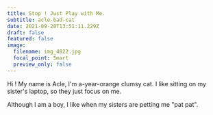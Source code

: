 ```yaml
---
title: Stop ! Just Play with Me.
subtitle: acle-bad-cat
date: 2021-09-20T13:51:11.229Z
draft: false
featured: false
image:
  filename: img_4822.jpg
  focal_point: Smart
  preview_only: false
---
```

Hi ! My name is Acle, I'm  a-year-orange clumsy cat. I like sitting on my sister's laptop, so they just focus on me. 

Although I am a boy,  I like when my sisters are petting me "pat pat".